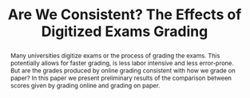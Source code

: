 ---
title: "Are We Consistent? The Effects of Digitized Exams Grading"
layout: publication
categories:
  - Publications
tags:
  - education
  - digitization
  - conference poster
last_modified_at: 2020-02-10T12:39:31-01:00
venue: "SIGCSE 2020"
abstract: "Many universities digitize exams or the process of grading the exams. This potentially allows for faster grading, is less labor intensive and less error-prone. But are the grades produced by online grading consistent with how we grade on paper? In this paper we present preliminary results of the comparison between scores given by grading online and grading on paper."
authors: "Gosia Migut, Ruben Wiersma"
type: "Poster"
link: "https://dl.acm.org/doi/abs/10.1145/3328778.3372630"
bib: "@inproceedings{10.1145/3328778.3372630,
author = {Migut, Gosia and Wiersma, Ruben},
title = {Are We Consistent? The Effects of Digitized Exams Grading},
year = {2020},
isbn = {9781450367936},
publisher = {Association for Computing Machinery},
address = {New York, NY, USA},
url = {https://doi.org/10.1145/3328778.3372630},
doi = {10.1145/3328778.3372630},
booktitle = {Proceedings of the 51st ACM Technical Symposium on Computer Science Education},
pages = {1338},
numpages = {1},
keywords = {higher education, online grading, digitized exams},
location = {Portland, OR, USA},
series = {SIGCSE ’20}
}"
---